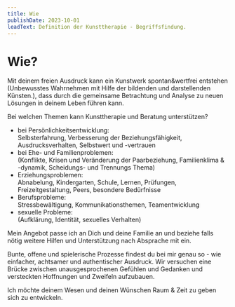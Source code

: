 ```yaml
---
title: Wie
publishDate: 2023-10-01
leadText: Definition der Kunsttherapie - Begriffsfindung. 
---
```


# Wie?

Mit deinem freien Ausdruck kann ein Kunstwerk spontan&wertfrei entstehen (Unbewusstes Wahrnehmen mit Hilfe der bildenden und darstellenden Künsten.), dass durch die gemeinsame Betrachtung und Analyse zu neuen Lösungen in deinem Leben führen kann.

Bei welchen Themen kann Kunsttherapie und Beratung unterstützen?

+ bei Persönlichkeitsentwicklung:\
 Selbsterfahrung, Verbesserung der Beziehungsfähigkeit, Ausdrucksverhalten, Selbstwert und -vertrauen
+ bei Ehe- und Familienproblemen:\
 (Konflikte, Krisen und Veränderung der Paarbeziehung, Familienklima & -dynamik, Scheidungs- und Trennungs Thema)
+ Erziehungsproblemen:\
 Abnabelung, Kindergarten, Schule, Lernen, Prüfungen, Freizeitgestaltung, Peers, besondere Bedürfnisse
+ Berufsprobleme:\
   Stressbewältigung, Kommunikationsthemen, Teamentwicklung
+ sexuelle Probleme:\
  (Aufklärung, Identität, sexuelles Verhalten)

Mein Angebot passe ich an Dich und deine Familie an und beziehe falls nötig weitere Hilfen und Unterstützung nach Absprache mit ein.

Bunte, offene und spielerische Prozesse findest du bei mir genau so - wie einfacher, achtsamer und authentischer Ausdruck. Wir versuchen eine Brücke zwischen unausgesprochenen Gefühlen und Gedanken und versteckten Hoffnungen und Zweifeln aufzubauen.

Ich möchte deinem Wesen und deinen Wünschen Raum & Zeit zu geben sich zu entwickeln.
